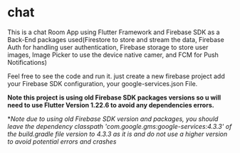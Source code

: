 # chat
This is a chat Room App using Flutter Framework and Firebase SDK as a Back-End
packages used(Firestore to store and stream the data, Firebase Auth for handling user authentication, Firebase storage to store user images,
Image Picker to use the device native camer, and FCM for Push Notifications)

Feel free to see the code and run it. just create a new firebase project add your Firebase SDK configuration, your google-services.json File.



**Note this project is using old Firebase SDK packages versions so u will need to use Flutter Version 1.22.6 to avoid any dependencies errors.**

**Note due to using old Firebase SDK version and packages, you should leave the dependency classpath 'com.google.gms:google-services:4.3.3' of the build.gradle file 
version to 4.3.3 as it is and do not use a higher version to avoid potential errors and crashes*

